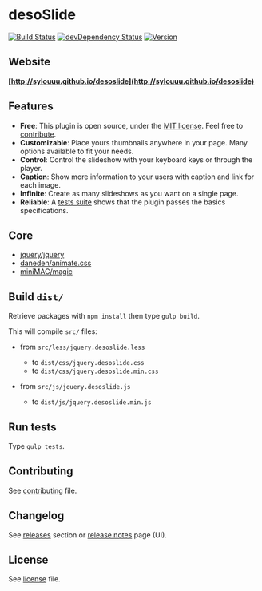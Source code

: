 # desoSlide
[![Build Status](http://img.shields.io/travis/sylouuu/desoslide.svg?style=flat)](https://travis-ci.org/sylouuu/desoslide) [![devDependency Status](http://img.shields.io/david/dev/sylouuu/desoslide.svg?style=flat)](https://david-dm.org/sylouuu/desoslide#info=devDependencies)
[![Version](http://img.shields.io/npm/v/desoslide.svg?style=flat)](https://www.npmjs.org/package/desoslide)

## Website

**[http://sylouuu.github.io/desoslide](http://sylouuu.github.io/desoslide)**

## Features

* **Free**: This plugin is open source, under the [MIT license](LICENSE.md). Feel free to [contribute](CONTRIBUTING.md).
* **Customizable**: Place yours thumbnails anywhere in your page. Many options available to fit your needs.
* **Control**: Control the slideshow with your keyboard keys or through the player.
* **Caption**: Show more information to your users with caption and link for each image.
* **Infinite**: Create as many slideshows as you want on a single page.
* **Reliable**: A [tests suite](tests) shows that the plugin passes the basics specifications.

## Core

* [jquery/jquery](https://github.com/jquery/jquery)
* [daneden/animate.css](https://github.com/daneden/animate.css)
* [miniMAC/magic](https://github.com/miniMAC/magic)

## Build `dist/`

Retrieve packages with `npm install` then type `gulp build`.

This will compile `src/` files:

* from `src/less/jquery.desoslide.less`
    * to `dist/css/jquery.desoslide.css`
    * to `dist/css/jquery.desoslide.min.css`

* from `src/js/jquery.desoslide.js`
    * to `dist/js/jquery.desoslide.min.js`

## Run tests

Type `gulp tests`.

## Contributing

See [contributing](CONTRIBUTING.md) file.

## Changelog

See [releases](https://github.com/sylouuu/desoslide/releases) section or [release notes](http://sylouuu.github.io/desoslide/doc/release-notes.html) page (UI).

## License

See [license](LICENSE.md) file.
